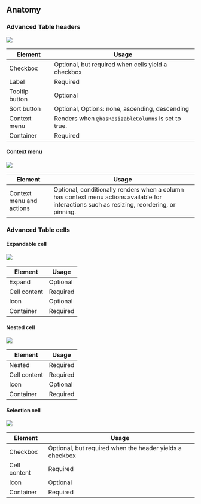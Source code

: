 ## Anatomy

### Advanced Table headers

![](/assets/components/table/advanced-table/advanced-table-header-select-anatomy.png)

| Element        | Usage                                               |
| -------------- | --------------------------------------------------- |
| Checkbox       | Optional, but required when cells yield a checkbox  |
| Label          | Required                                            |
| Tooltip button | Optional                                            |
| Sort button    | Optional, Options: none, ascending, descending      |
| Context menu   | Renders when `@hasResizableColumns` is set to true. |
| Container      | Required                                            |

#### Context menu

![](/assets/components/table/advanced-table/advanced-table-header-context-menu-anatomy.png)

| Element                          | Usage                                                                       |
| -------------------------------- | --------------------------------------------------------------------------- |
| Context menu and actions | Optional, conditionally renders when a column has context menu actions available for interactions such as resizing, reordering, or pinning.  |

### Advanced Table cells

#### Expandable cell

![](/assets/components/table/advanced-table/advanced-table-cell-parent-anatomy.png)

| Element      | Usage    |
| ------------ | -------- |
| Expand       | Optional |
| Cell content | Required |
| Icon         | Optional |
| Container    | Required |

#### Nested cell

![](/assets/components/table/advanced-table/advanced-table-cell-nested-anatomy.png)

| Element      | Usage    |
| ------------ | -------- |
| Nested       | Required |
| Cell content | Required |
| Icon         | Optional |
| Container    | Required |

#### Selection cell

![](/assets/components/table/advanced-table/advanced-table-cell-select-anatomy.png)

| Element      | Usage                                                    |
| ------------ | -------------------------------------------------------- |
| Checkbox     | Optional, but required when the header yields a checkbox |
| Cell content | Required                                                 |
| Icon         | Optional                                                 |
| Container    | Required                                                 |
